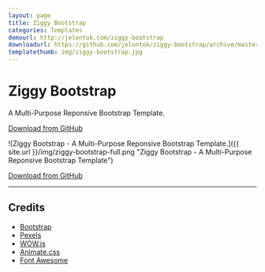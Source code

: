 ```yaml
---
layout: page
title: Ziggy Bootstrap
categories: Templates
demourl: http://jelontok.com/ziggy-bootstrap
downloadurl: https://github.com/jelontok/ziggy-bootstrap/archive/master.zip
templatethumb: img/ziggy-bootstrap.jpg
---
```


# Ziggy Bootstrap
A Multi-Purpose Reponsive Bootstrap Template.

<a href="https://github.com/jelontok/ziggy-bootstrap/archive/master.zip" class="download-btn" target="_blank"><i class="fab fa-github"></i> Download from GitHub</a>

![Ziggy Bootstrap - A Multi-Purpose Reponsive Bootstrap Template.]({{ site.url }}/img/ziggy-bootstrap-full.png "Ziggy Bootstrap - A Multi-Purpose Reponsive Bootstrap Template")

<a href="https://github.com/jelontok/ziggy-bootstrap/archive/master.zip" class="download-btn" target="_blank"><i class="fab fa-github"></i> Download from GitHub</a>

---

## Credits

* [Bootstrap](http://getbootstrap.com/)
* [Pexels](http://pexels.com)
* [WOW.js](https://github.com/matthieua/WOW)
* [Animate.css](https://github.com/daneden/animate.css)
* [Font Awesome](https://fortawesome.github.io/Font-Awesome/icons/)
